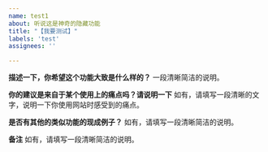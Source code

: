 ```yaml
---
name: test1
about: 听说这是神奇的隐藏功能
title: "【我要测试】"
labels: 'test'
assignees: ''

---
```


**描述一下，你希望这个功能大致是什么样的？**
一段清晰简洁的说明。

**你的建议是来自于某个使用上的痛点吗？请说明一下**
如有，请填写一段清晰的文字，说明一下你使用网站时感受到的痛点。

**是否有其他的类似功能的现成例子？**
如有，请填写一段清晰简洁的说明。

**备注**
如有，请填写一段清晰简洁的说明。
